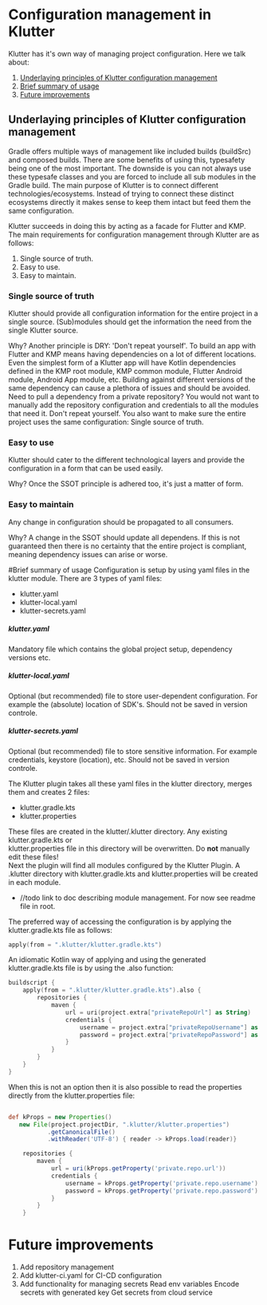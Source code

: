 # Configuration management in Klutter

Klutter has it's own way of managing project configuration. Here we talk about:
1. [Underlaying principles of Klutter configuration management](#Underlaying-principles-of-Klutter-configuration-management)
2. [Brief summary of usage](#Brief-summary-of-usage)
3. [Future improvements](#Future-improvements)


## Underlaying principles of Klutter configuration management
Gradle offers multiple ways of management like included builds (buildSrc) and composed builds. 
There are some benefits of using this, typesafety being one of the most important. The downside is you 
can not always use these typesafe classes and you are forced to include all sub modules in the Gradle build. 
The main purpose of Klutter is to connect different technologies/ecosystems. Instead of trying to 
connect these distinct ecosystems directly it makes sense to keep them intact but feed them the same
configuration. 

Klutter succeeds in doing this by acting as a facade for Flutter and KMP. The main requirements 
for configuration management through Klutter are as follows:

1. Single source of truth.
2. Easy to use.
3. Easy to maintain.

### Single source of truth
Klutter should provide all configuration information for the entire project in a single source.
(Sub)modules should get the information the need from the single Klutter source.

Why? Another principle is DRY: 'Don't repeat yourself'. To build an app with Flutter and KMP means having dependencies 
on a lot of different locations. Even the simplest form of a Klutter app will have Kotlin dependencies defined in the
KMP root module, KMP common module, Flutter Android module, Android App module, etc. Building against different
versions of the same dependency can cause a plethora of issues and should be avoided. Need to pull a dependency
from a private repository? You would not want to manually add the repository configuration and credentials to 
all the modules that need it. Don't repeat yourself. You also want to make sure the entire project uses the same
configuration: Single source of truth.

### Easy to use
Klutter should cater to the different technological layers and provide the configuration in a form that can be used easily.

Why? Once the SSOT principle is adhered too, it's just a matter of form.

### Easy to maintain
Any change in configuration should be propagated to all consumers.

Why? A change in the SSOT should update all dependens. If this is not guaranteed then there is no certainty that the
entire project is compliant, meaning dependency issues can arise or worse.


#Brief summary of usage
Configuration is setup by using yaml files in the klutter module. There are 3 types of yaml files:
- klutter.yaml
- klutter-local.yaml
- klutter-secrets.yaml

##### klutter.yaml
Mandatory file which contains the global project setup, dependency versions etc.

##### klutter-local.yaml
Optional (but recommended) file to store user-dependent configuration. For example
the (absolute) location of SDK's. Should not be saved in version controle.

##### klutter-secrets.yaml
Optional (but recommended) file to store sensitive information. For example credentials, keystore (location), etc.
Should not be saved in version controle.

The Klutter plugin takes all these yaml files in the klutter directory, merges them and creates 2 files:
- klutter.gradle.kts
- klutter.properties

These files are created in the klutter/.klutter directory. Any existing klutter.gradle.kts or  
klutter.properties file in this directory will be overwritten. Do <b>not</b> manually edit these files!  
Next the plugin will find all modules configured by the Klutter Plugin. A .klutter directory
with klutter.gradle.kts and klutter.properties will be created in each module. 
- //todo link to doc describing module management. For now see readme file in root.

The preferred way of accessing the configuration is by applying the klutter.gradle.kts file as follows:

```kotlin
apply(from = ".klutter/klutter.gradle.kts")
```

An idiomatic Kotlin way of applying and using the generated klutter.gradle.kts file is
by using the .also function:

```kotlin
buildscript {
    apply(from = ".klutter/klutter.gradle.kts").also {
        repositories {
            maven {
                url = uri(project.extra["privateRepoUrl"] as String)
                credentials {
                    username = project.extra["privateRepoUsername"] as String
                    password = project.extra["privateRepoPassword"] as String
                }
            }
        }
    }
}
```

When this is not an option then it is also possible to read the properties directly from the klutter.properties file:


```groovy

def kProps = new Properties()
   new File(project.projectDir, ".klutter/klutter.properties")
           .getCanonicalFile()
           .withReader('UTF-8') { reader -> kProps.load(reader)}

    repositories {
        maven {
            url = uri(kProps.getProperty('private.repo.url'))
            credentials {
                username = kProps.getProperty('private.repo.username')
                password = kProps.getProperty('private.repo.password')
            }
        }
    }

```


# Future improvements

1. Add repository management 
2. Add klutter-ci.yaml for CI-CD configuration
3. Add functionality for managing secrets 
   Read env variables
   Encode secrets with generated key
   Get secrets from cloud service
   